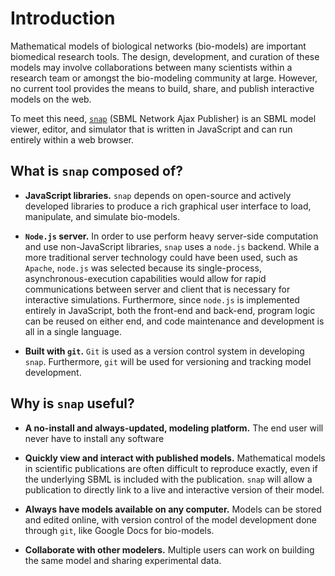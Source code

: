 Introduction
============

Mathematical models of biological networks (bio-models) are important
biomedical research tools. The design, development, and curation of
these models may involve collaborations between many
scientists within a research team or amongst the bio-modeling community
at large. However, no current tool provides the means to build, share,
and publish interactive models on the web.

To meet this need, [`snap`](http://stanley-gu.github.com/snap/)
(SBML Network Ajax Publisher) is an SBML model viewer, editor, and
simulator that is written in JavaScript and can run entirely within a
web browser.

What is `snap` composed of?
---------------------------

-   **JavaScript libraries.** `snap` depends on open-source and actively
    developed libraries to produce a rich graphical user interface to
    load, manipulate, and simulate bio-models.

-   **`Node.js` server.** In order to use perform heavy server-side
    computation and use non-JavaScript libraries, `snap` uses a
    `node.js` backend. While a more traditional server technology could
    have been used, such as `Apache`, `node.js` was selected because its
    single-process, asynchronous-execution capabilities would allow for
    rapid communications between server and client that is necessary for
    interactive simulations. Furthermore, since `node.js` is implemented
    entirely in JavaScript, both the front-end and back-end, program
    logic can be reused on either end, and code maintenance and
    development is all in a single language.

-   **Built with `git`.** `Git` is used as a version control system in
    developing `snap`. Furthermore, `git` will be used for versioning
    and tracking model development.

Why is `snap` useful?
---------------------

-   **A no-install and always-updated, modeling platform.** The end user
    will never have to install any software

-   **Quickly view and interact with published models.** Mathematical
    models in scientific publications are often difficult to reproduce
    exactly, even if the underlying SBML is included with the
    publication. `snap` will allow a publication to directly link to a
    live and interactive version of their model.

-   **Always have models available on any computer.** Models can be
    stored and edited online, with version control of the model
    development done through `git`, like Google Docs for bio-models.

-   **Collaborate with other modelers.** Multiple users can work on
    building the same model and sharing experimental data.
